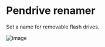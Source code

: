 # Pendrive renamer
Set a name for removable flash drives.

![image](https://i.imgur.com/FkCSJGT.jpg)

